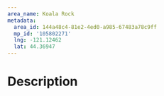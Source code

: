```yaml
---
area_name: Koala Rock
metadata:
  area_id: 144a48c4-81e2-4ed0-a985-67483a78c9ff
  mp_id: '105802271'
  lng: -121.12462
  lat: 44.36947
---
```

# Description
